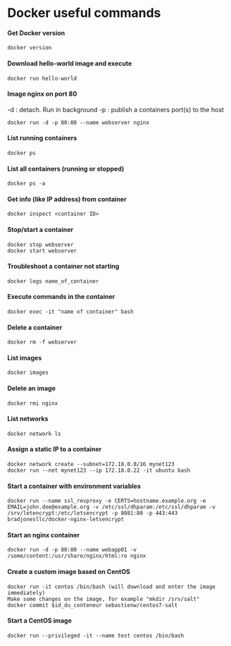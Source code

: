 # Docker useful commands

#### Get Docker version

`docker version`

#### Download hello-world image and execute

`docker run hello-world`

#### Image nginx on port 80

-d : detach. Run in background
-p : publish a containers port(s) to the host

`docker run -d -p 80:80 --name webserver nginx`

#### List running containers

`docker ps`

#### List all containers (running or stopped)

`docker ps -a`

#### Get info (like IP address) from container

`docker inspect <container ID>`

#### Stop/start a container

```
docker stop webserver
docker start webserver
```

#### Troubleshoot a container not starting

`docker logs name_of_container`

#### Execute commands in the container

`docker exec -it "name of container" bash`

#### Delete a container

`docker rm -f webserver`

#### List images

`docker images`

#### Delete an image

`docker rmi nginx`

#### List networks

`docker network ls`

#### Assign a static IP to a container

```
docker network create --subnet=172.18.0.0/16 mynet123  
docker run --net mynet123 --ip 172.18.0.22 -it ubuntu bash  
```

#### Start a container with environment variables

`docker run --name ssl_revproxy -e CERTS=hostname.example.org -e EMAIL=john.doe@example.org -v /etc/ssl/dhparam:/etc/ssl/dhparam -v /srv/letencrypt:/etc/letsencrypt -p 8081:80 -p 443:443 bradjonesllc/docker-nginx-letsencrypt`

#### Start an nginx container

`docker run -d -p 80:80 --name webapp01 -v /some/content:/usr/share/nginx/html:ro nginx`

#### Create a custom image based on CentOS

```
docker run -it centos /bin/bash (will download and enter the image immediately)
Make some changes on the image, for example "mkdir /srv/salt"
docker commit $id_du_conteneur sebastienw/centos7-salt
```

#### Start a CentOS image

`docker run --privileged -it --name test centos /bin/bash`